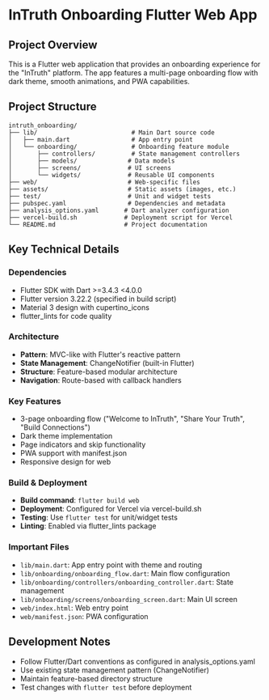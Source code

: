 # InTruth Onboarding Flutter Web App

## Project Overview
This is a Flutter web application that provides an onboarding experience for the "InTruth" platform. The app features a multi-page onboarding flow with dark theme, smooth animations, and PWA capabilities.

## Project Structure
```
intruth_onboarding/
├── lib/                          # Main Dart source code
│   ├── main.dart                 # App entry point
│   └── onboarding/               # Onboarding feature module
│       ├── controllers/          # State management controllers
│       ├── models/              # Data models
│       ├── screens/             # UI screens
│       └── widgets/             # Reusable UI components
├── web/                         # Web-specific files
├── assets/                      # Static assets (images, etc.)
├── test/                        # Unit and widget tests
├── pubspec.yaml                 # Dependencies and metadata
├── analysis_options.yaml       # Dart analyzer configuration
├── vercel-build.sh             # Deployment script for Vercel
└── README.md                   # Project documentation
```

## Key Technical Details

### Dependencies
- Flutter SDK with Dart >=3.4.3 <4.0.0
- Flutter version 3.22.2 (specified in build script)
- Material 3 design with cupertino_icons
- flutter_lints for code quality

### Architecture
- **Pattern**: MVC-like with Flutter's reactive pattern
- **State Management**: ChangeNotifier (built-in Flutter)
- **Structure**: Feature-based modular architecture
- **Navigation**: Route-based with callback handlers

### Key Features
- 3-page onboarding flow ("Welcome to InTruth", "Share Your Truth", "Build Connections")
- Dark theme implementation
- Page indicators and skip functionality
- PWA support with manifest.json
- Responsive design for web

### Build & Deployment
- **Build command**: `flutter build web`
- **Deployment**: Configured for Vercel via vercel-build.sh
- **Testing**: Use `flutter test` for unit/widget tests
- **Linting**: Enabled via flutter_lints package

### Important Files
- `lib/main.dart`: App entry point with theme and routing
- `lib/onboarding/onboarding_flow.dart`: Main flow configuration
- `lib/onboarding/controllers/onboarding_controller.dart`: State management
- `lib/onboarding/screens/onboarding_screen.dart`: Main UI screen
- `web/index.html`: Web entry point
- `web/manifest.json`: PWA configuration

## Development Notes
- Follow Flutter/Dart conventions as configured in analysis_options.yaml
- Use existing state management pattern (ChangeNotifier)
- Maintain feature-based directory structure
- Test changes with `flutter test` before deployment